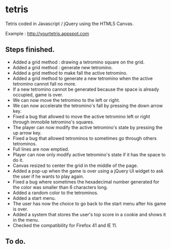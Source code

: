 # tetris
Tetris coded in Javascript / jQuery using the HTML5 Canvas.

Example : http://yourtetris.appspot.com

## Steps finished.
* Added a grid method : drawing a tetromino square on the grid.
* Added a grid method : generate new tetromino.
* Added a grid method to make fall the active tetromino.
* Added a grid method to generate a new tetromino when the active tetromino cannot fall no more.
* If a new tetromino cannot be generated because the space is already occupied, game is over.
* We can now move the tetromino to the left or right.
* We can now accelerate the tetromino's fall by pressing the down arrow key.
* Fixed a bug that allowed to move the active tetromino left or right through
  immobile tetromino's squares.
* The player can now modify the active tetromino's state by pressing the up arrow key.
* Fixed a bug that allowed tetrominos to sometimes go through others tetrominos.
* Full lines are now emptied.
* Player can now only modify active tetromino's state if it has the space to do it.
* Canvas resized to center the grid in the middle of the page.
* Added a pop-up when the game is over using a jQuery UI widget to ask the user
  if he wants to play again.
* Fixed a bug where sometimes the hexadecimal number generated for the color
  was smaller than 6 characters long.
* Added a random color to the tetrominos.
* Added a start menu.
* The user has now the choice to go back to the start menu after his game is over.
* Added a system that stores the user's top score in a cookie and shows it in the menu.
* Checked the compatibility for Firefox 41 and IE 11.

## To do.
